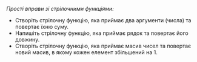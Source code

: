 _Прості вправи зі стрілочними функціями:_

* Створіть стрілочну функцію, яка приймає два аргументи (числа) та повертає їхню суму.
* Напишіть стрілочну функцію, яка приймає рядок та повертає його довжину.
* Створіть стрілочну функцію, яка приймає масив чисел та повертає новий масив, в якому кожен елемент збільшений на 1.